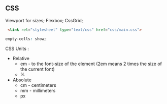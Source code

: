 CSS
-

Viewport for sizes; Flexbox; CssGrid;

````html
 <link rel="stylesheet" type="text/css" href="css/main.css">
````

````css
empty-cells: show;
````

CSS Units :

* Relative
  * em -  to the font-size of the element (2em means 2 times the size of the current font)
  * %
* Absolute
  * cm - centimeters
  * mm - millimeters
  * px
